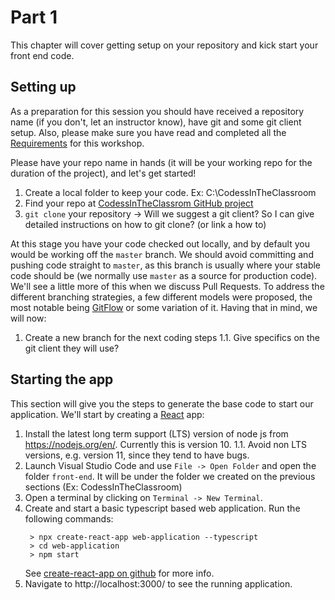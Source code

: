 # Part 1
This chapter will cover getting setup on your repository and kick start your front end code.

## Setting up

As a preparation for this session you should have received a repository name (if you don't, let an instructor know), have git and some git client setup. Also, please make sure you have read and completed all the [Requirements](https://github.com/codessintheclassroom/classroom-material/blob/master/REQUIREMENTS.md) for this workshop.

Please have your repo name in hands (it will be your working repo for the duration of the project), and let's get started! 

 1. Create a local folder to keep your code. Ex: C:\CodessInTheClassroom
 2. Find your repo at [CodessInTheClassrom GitHub project](https://github.com/codessintheclassroom) 
 3.  `git clone` your repository -> Will we suggest a git client? So I can give detailed instructions on how to git clone? (or link a how to)

At this stage you have your code checked out locally, and by default you would be working off the `master` branch. We should avoid committing and pushing code straight to `master`, as this branch is usually where your stable code should be (we normally use `master` as a source for production code). We'll see a little more of this when we discuss Pull Requests. 
To address the different branching strategies, a few different models were proposed, the most notable being [GitFlow](https://nvie.com/posts/a-successful-git-branching-model/) or some variation of it.
Having that in mind, we will now:

 1. Create a new branch for the next coding steps
 1.1. Give specifics on the git client they will use? 

## Starting the app 
 This section will give you the steps to generate the base code to start our application. We'll start by creating a [React](https://reactjs.org/) app: 
 
1. Install the latest long term support (LTS) version of node js from https://nodejs.org/en/. Currently this is version 10.
1.1. Avoid non LTS versions, e.g. version 11, since they tend to have bugs.
2. Launch Visual Studio Code and use `File -> Open Folder` and open the folder `front-end`. It will be under the folder we created on the previous sections (Ex: CodessInTheClassroom)  
3. Open a terminal by clicking on `Terminal -> New Terminal`. 
4. Create and start a basic typescript based web application. Run the following commands:
	```
	 > npx create-react-app web-application --typescript
	 > cd web-application
	 > npm start
	```
	 See [create-react-app on github](https://github.com/facebook/create-react-app)  for more info.
5. Navigate to http://localhost:3000/ to see the running application.

